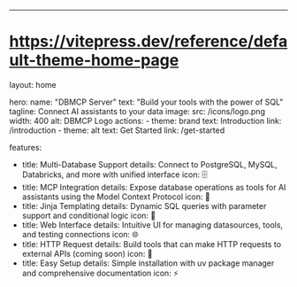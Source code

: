 ---
# https://vitepress.dev/reference/default-theme-home-page
layout: home

hero:
  name: "DBMCP Server"
  text: "Build your tools with the power of SQL"
  tagline: Connect AI assistants to your data
  image:
    src: /icons/logo.png
    width: 400
    alt: DBMCP Logo
  actions:
    - theme: brand
      text: Introduction
      link: /introduction
    - theme: alt
      text: Get Started
      link: /get-started

features:
  - title: Multi-Database Support
    details: Connect to PostgreSQL, MySQL, Databricks, and more with unified interface
    icon: 🗄️
  - title: MCP Integration
    details: Expose database operations as tools for AI assistants using the Model Context Protocol
    icon: 🤖
  - title: Jinja Templating
    details: Dynamic SQL queries with parameter support and conditional logic
    icon: 📝
  - title: Web Interface
    details: Intuitive UI for managing datasources, tools, and testing connections
    icon: 🌐
  - title: HTTP Request
    details: Build tools that can make HTTP requests to external APIs (coming soon)
    icon: 🔐
  - title: Easy Setup
    details: Simple installation with uv package manager and comprehensive documentation
    icon: ⚡

